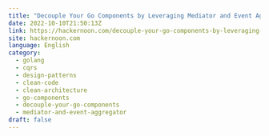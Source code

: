 ```yaml
---
title: "Decouple Your Go Components by Leveraging Mediator and Event Aggregator Patterns"
date: 2022-10-10T21:50:13Z
link: https://hackernoon.com/decouple-your-go-components-by-leveraging-mediator-and-event-aggregator-patterns?source=rss&utm_medium=RSS&utm_source=news.12bit.vn
site: hackernoon.com
language: English
category:
  - golang
  - cqrs
  - design-patterns
  - clean-code
  - clean-architecture
  - go-components
  - decouple-your-go-components
  - mediator-and-event-aggregator
draft: false
---
```

